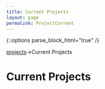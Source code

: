 ```yaml
---
title: Current Projects
layout: page
permalink: ProjectCurrent
---
```

   {::options parse_block_html="true" /}

<a href="/Projects">projects</a>->Current Projects

<h1 id="top">Current Projects</h1>
